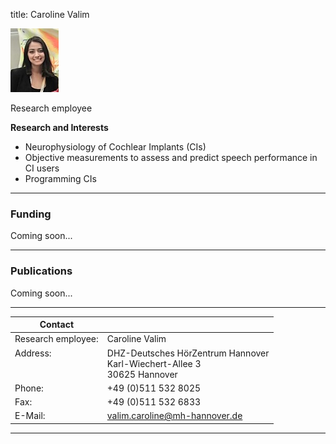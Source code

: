 title: Caroline Valim 


![Carolin Evalim](caroline.jpg)


Research employee	


**Research and Interests**

- Neurophysiology of Cochlear Implants (CIs)
- Objective measurements to assess and predict speech performance in CI users
- Programming CIs


---
### Funding
Coming soon...

---
### Publications
Coming soon...

---

| Contact                 |                            |
| ------------------------|--------------------------- |
| Research employee:<br>          | Caroline Valim |
| Address: <br><br><br>   | DHZ-Deutsches HörZentrum Hannover<br> Karl-Wiechert-Allee 3 <br> 30625 Hannover |
| Phone:                  | +49 (0)511 532 8025 |
| Fax:                    | +49 (0)511 532 6833 |
| E-Mail:                 |<valim.caroline@mh-hannover.de>|

---
    
